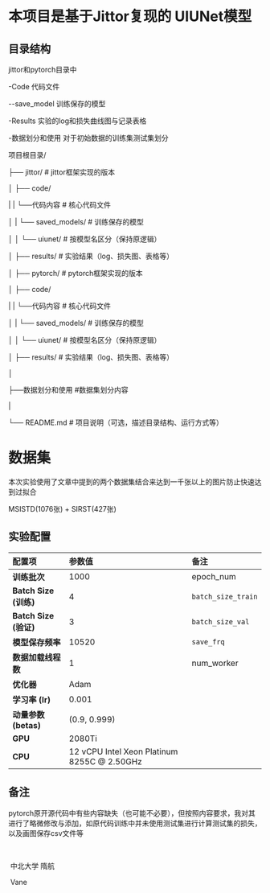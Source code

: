 # 本项目是基于Jittor复现的 UIUNet模型

## 目录结构

jittor和pytorch目录中

-Code 						代码文件

--save_model            训练保存的模型

-Results					  实验的log和损失曲线图与记录表格

-数据划分和使用        对于初始数据的训练集测试集划分

项目根目录/

├── jittor/                    # jittor框架实现的版本

│   ├── code/    

|   |   └──代码内容              # 核心代码文件

│   |   └── saved_models/        # 训练保存的模型

│   │       └── uiunet/          # 按模型名区分（保持原逻辑）

│   ├── results/                 # 实验结果（log、损失图、表格等）

│
├── pytorch/                 # pytorch框架实现的版本

│   ├── code/    

|   |   └──代码内容              # 核心代码文件

│   |   └── saved_models/        # 训练保存的模型

│   │       └── uiunet/          # 按模型名区分（保持原逻辑）

│   ├── results/                 # 实验结果（log、损失图、表格等）

│

├──数据划分和使用                 #数据集划分内容

|

└── README.md                # 项目说明（可选，描述目录结构、运行方式等）


# 数据集

本次实验使用了文章中提到的两个数据集结合来达到一千张以上的图片防止快速达到过拟合

MSISTD(1076张) + SIRST(427张)

## 实验配置

| **配置项**            | **参数值**                                  | **备注**           |
| :-------------------- | :------------------------------------------ | :----------------- |
| **训练批次**          | 1000                                        | epoch_num          |
| **Batch Size (训练)** | 4                                           | `batch_size_train` |
| **Batch Size (验证)** | 3                                           | `batch_size_val`   |
| **模型保存频率**      | 10520                                       | `save_frq`         |
| **数据加载线程数**    | 1                                           | num_worker         |
| **优化器**            | Adam                                        |                    |
| **学习率 (lr)**       | 0.001                                       |                    |
| **动量参数 (betas)**  | (0.9, 0.999)                                |                    |
| **GPU**               | 2080Ti                                      |                    |
| **CPU**               | 12 vCPU Intel Xeon Platinum 8255C @ 2.50GHz |                    |



## 备注

pytorch原开源代码中有些内容缺失（也可能不必要），但按照内容要求，我对其进行了略微修改与添加，如原代码训练中并未使用测试集进行计算测试集的损失，以及画图保存csv文件等











​																			

​																																																			   中北大学 隋航

​																																																							  Vane
